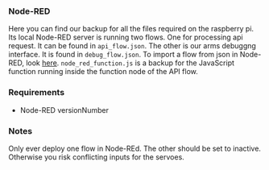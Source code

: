 ### Node-RED
Here you can find our backup for all the files required on the raspberry pi. Its local Node-RED server is running two flows. One for processing api request. It can be found in `api_flow.json`. The other is our arms debuggng interface. It is found in `debug_flow.json`. To import a flow from json in Node-RED, look [here](https://nodered.org/docs/user-guide/editor/workspace/import-export). `node_red_function.js` is a backup for the JavaScript function running inside the function node of the API flow.

### Requirements
 - Node-RED versionNumber

### Notes
Only ever deploy one flow in Node-REd. The other should be set to inactive. Otherwise you risk conflicting inputs for the servoes.